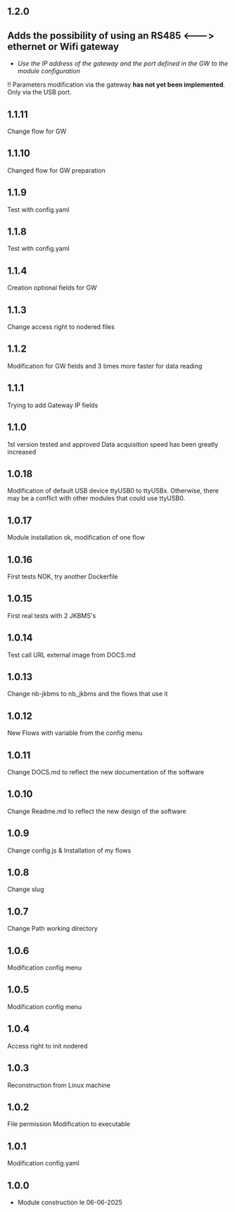 ## 1.2.0

## Adds the possibility of using an RS485 <---> ethernet or Wifi gateway

 - *Use the IP address of the gateway and the port defined in the GW to the module
   configuration*

!! Parameters modification via the gateway **has not yet been implemented**. Only via the USB port.

## 1.1.11
Change flow for GW

## 1.1.10
Changed flow for GW preparation

## 1.1.9
Test with config.yaml

## 1.1.8
Test with config.yaml

## 1.1.4
Creation optional fields for GW

## 1.1.3
Change access right to nodered files

## 1.1.2
Modification for GW fields and 3 times more faster for data reading 

## 1.1.1
Trying to add Gateway IP fields

## 1.1.0
1st version tested and approved
Data acquisition speed has been greatly increased

## 1.0.18
Modification of default USB device ttyUSB0 to ttyUSBx. Otherwise, there may be a conflict with other modules that could use ttyUSB0.

## 1.0.17
Module installation ok, modification of one flow

## 1.0.16
First tests NOK, try another Dockerfile

## 1.0.15
First real tests with 2 JKBMS's

## 1.0.14
Test call URL external image from DOCS.md

## 1.0.13
Change nb-jkbms to nb_jkbms and the flows that use it

## 1.0.12
New Flows with variable from the config menu

## 1.0.11
Change DOCS.md to reflect the new documentation of the software

## 1.0.10
Change Readme.md to reflect the new design of the software

## 1.0.9
Change config.js & Installation of my flows

## 1.0.8
Change slug

## 1.0.7
Change Path working directory

## 1.0.6
Modification config menu

## 1.0.5
Modification config menu

## 1.0.4
Access right to init nodered

## 1.0.3
Reconstruction from Linux machine

## 1.0.2
File permission Modification to executable

## 1.0.1
Modification config.yaml

## 1.0.0

- Module construction le 06-06-2025
